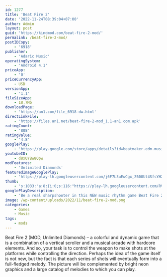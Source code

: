 ```yaml
---
id: 1277
title: 'Beat Fire 2'
date: '2022-11-24T08:39:04+07:00'
author: Admin
layout: post
guid: 'https://kindmod.com/beat-fire-2-mod/'
permalink: /beat-fire-2-mod/
postIDCopy:
    - '6918'
publisher:
    - 'Adaric Music'
operatingSystem:
    - 'Android 4.1'
priceApp:
    - '0'
priceCurrencyApp:
    - USD
versionApp:
    - '1.1'
fileSizeApp:
    - 18.7Mb
downloadPage:
    - 'https://an1.com/file_6918-dw.html'
directLinkFile:
    - 'https://files.an1.net/beat-fire-2-mod_1.1-an1.com.apk'
ratingCount:
    - '808'
ratingValue:
    - '4.8'
googlePlay:
    - 'https://play.google.com/store/apps/details?id=beatmaker.edm.musicgames.gunsounds.beatfire2'
youtubeID:
    - d8xUYBw8Qpw
modFeatures:
    - 'Unlimited Diamonds'
featuredImageGooglePlay:
    - 'https://play-lh.googleusercontent.com/j6F7L3uEwCgx_Z600Ut4SfsYH2tsUcQPPSEOnJNX0n1s6rvR5XCLYnt2o0zbSVMZ2zD0'
thumb:
    - 's:1033:"a:8:{i:0;s:116:"https://play-lh.googleusercontent.com/RVOC_LRycP-LoI6nfbd7uElGoK-PMapuQ1NRz9NdFYd19nvH_wGga5L3VvHpMGVwFJ1w=w526-h296";i:1;s:115:"https://play-lh.googleusercontent.com/jG2VQJNlOX-sn0tAQKHtbGhlFGQukqWC7i_IxmDOCj9Xvn3Yw8jrQRS_g54KIM-3lLs=w526-h296";i:2;s:116:"https://play-lh.googleusercontent.com/NSzAzFSe7Kdzkj1oHCVgjhlLye8AZFEL-0PGt_G254GW0vH0YKNo9sDBHfzUK98tI8v-=w526-h296";i:3;s:115:"https://play-lh.googleusercontent.com/qyA1L_8c4koVGxGCz3vibSaOQbNtNEfAtfmsQrB8i1hM5F_HHO32alsDoFs7hV1fxOk=w526-h296";i:4;s:116:"https://play-lh.googleusercontent.com/XwnF7tvd9hva_QWWvtDOXmprefP4FZeyPy9C_MY7ITWvryoFyrckDB_pVBeW0aTGj_Pr=w526-h296";i:5;s:114:"https://play-lh.googleusercontent.com/HHXCEVku0h9XD7p3K7qYTT4EuzVUTeEYiu39LoX0suat_yp9b6mgG08uf90tpNPqEg=w526-h296";i:6;s:115:"https://play-lh.googleusercontent.com/AWZuFcv8lpcrFZffNuk6q67hWSYJe0v0-k-_Sr4H1JqB-F9oB0i2GAYQ_N8_xNSBKaA=w526-h296";i:7;s:116:"https://play-lh.googleusercontent.com/0qTCBLU-hoMSfGiKlOItgJ9dsdxNSorDr5Ue5vEReFtTFKeDKjWDqQGWp2YCpTd3G80x=w526-h296";}";'
googlePlayDescription:
    - 'Be a real sharpshooter in this NEW music rhythm game Beat Fire 2! Challenge your sense of musical rhythm and enjoy relaxing pastime!. Massive songs and different feel-good gun sounds will be continuously updated. Release your stress and relax your soul anywhere!. Beat Fire 2 creates a music feast suitable for YOU. Groove with top popular songs all over the world! Try this great time killer now. Let Beat Fire 2 make your day!'
image: /wp-content/uploads/2022/11/beat-fire-2-mod.png
categories:
    - Games
    - Music
tags:
    - mods
---
```


Beat Fire 2 (MOD, Unlimited Diamonds) – a colorful and dynamic game that is a combination of a vertical scroller and a musical arcade with hardcore elements. And so, your task is to control the weapon to make shots at the platforms while controlling the direction. Perhaps the idea of the game itself is not new, but the fact is that each series of shots will eventually form into a full-fledged melody. The picture will be complemented by bright neon graphics and a large catalog of melodies to which you can play.